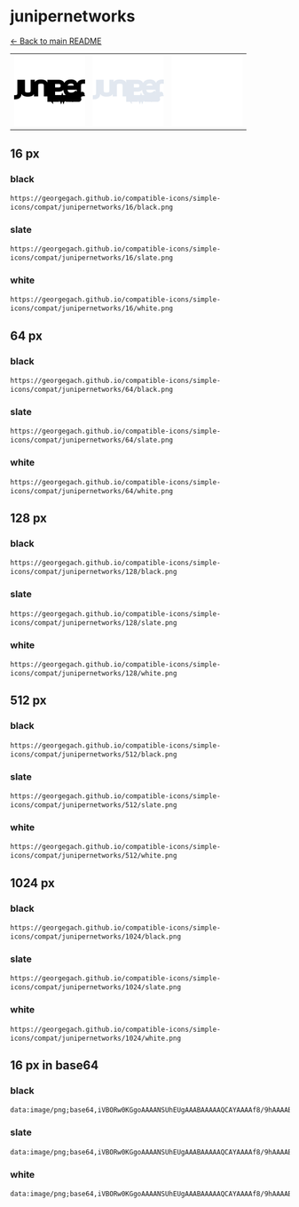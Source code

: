 # junipernetworks

[← Back to main README](../../README.md)

<table><tr>
  <td><img src="./128/black.png" width="128" alt="junipernetworks black icon" /></td>
  <td><img src="./128/slate.png" width="128" alt="junipernetworks slate icon" /></td>
  <td><img src="./128/white.png" width="128" alt="junipernetworks white icon" /></td>
</tr></table>

## 16 px

### black
```
https://georgegach.github.io/compatible-icons/simple-icons/compat/junipernetworks/16/black.png
```

### slate
```
https://georgegach.github.io/compatible-icons/simple-icons/compat/junipernetworks/16/slate.png
```

### white
```
https://georgegach.github.io/compatible-icons/simple-icons/compat/junipernetworks/16/white.png
```

## 64 px

### black
```
https://georgegach.github.io/compatible-icons/simple-icons/compat/junipernetworks/64/black.png
```

### slate
```
https://georgegach.github.io/compatible-icons/simple-icons/compat/junipernetworks/64/slate.png
```

### white
```
https://georgegach.github.io/compatible-icons/simple-icons/compat/junipernetworks/64/white.png
```

## 128 px

### black
```
https://georgegach.github.io/compatible-icons/simple-icons/compat/junipernetworks/128/black.png
```

### slate
```
https://georgegach.github.io/compatible-icons/simple-icons/compat/junipernetworks/128/slate.png
```

### white
```
https://georgegach.github.io/compatible-icons/simple-icons/compat/junipernetworks/128/white.png
```

## 512 px

### black
```
https://georgegach.github.io/compatible-icons/simple-icons/compat/junipernetworks/512/black.png
```

### slate
```
https://georgegach.github.io/compatible-icons/simple-icons/compat/junipernetworks/512/slate.png
```

### white
```
https://georgegach.github.io/compatible-icons/simple-icons/compat/junipernetworks/512/white.png
```

## 1024 px

### black
```
https://georgegach.github.io/compatible-icons/simple-icons/compat/junipernetworks/1024/black.png
```

### slate
```
https://georgegach.github.io/compatible-icons/simple-icons/compat/junipernetworks/1024/slate.png
```

### white
```
https://georgegach.github.io/compatible-icons/simple-icons/compat/junipernetworks/1024/white.png
```

## 16 px in base64

### black
```
data:image/png;base64,iVBORw0KGgoAAAANSUhEUgAAABAAAAAQCAYAAAAf8/9hAAAABmJLR0QA/wD/AP+gvaeTAAAAxElEQVQ4je3QP0uCcRTF8Y8pkimCYLvg4tobcAqn6AU42NIouLQGgaOTILj6CtxEcvQF2Cgt4uCgEE2VYPRn+T0gBs/S6hfOdO7lnns48m8SKOEGj9iginPk8IQLZDDHBE0sMMUtXOIHbdTwjRnG+AreGEt8YIQ1tuifHKSJNEQPkV9GHmlU8IYkHlI4ww4NXOMzXN2ng2fcIxsEdwm8oIVVMBZ4DxG7qMd0eJVCMWZgEF7aoBCSvuI0HJjE7P4h6ufIAb94EyipzwPoyAAAAABJRU5ErkJggg==
```

### slate
```
data:image/png;base64,iVBORw0KGgoAAAANSUhEUgAAABAAAAAQCAYAAAAf8/9hAAAABmJLR0QA/wD/AP+gvaeTAAABJUlEQVQ4je2RsUpcYRSEvzn/3UXdsImQSGwkYJOUwT6VpBIfwCI2KQM2tgELOyvBB/AJrI0pAskDJJ2kUQwBubDoFsqS3b1nUohFioWFlMnXzgzMOQP/+Wt0fnn9LGCzKD6McS37laI8Mc2DdPmKm5cRmi2K09SvE0atdxmcVSU+N5lvdVH3V2U+Rng3rS+YY9vfjOtQvAYCc2zxArMQ4lPCitBD7MO4r5IpgQRIqo6gHAB3uliW6IZop3kuuEEu46h2KtlztoaCNybXJY3S+I87Yc+Nvzv0PqQOuGOgyvG2flz2e+ncKtJPiM7YOmt7dCu1Bk3xvu2NSQ9Ma61aWnz0eJLhou4fhiSL2g3zqBlirqKUGdKD3tPuydRz2ZZtTR34h/gN7ZaCP92yPJ0AAAAASUVORK5CYII=
```

### white
```
data:image/png;base64,iVBORw0KGgoAAAANSUhEUgAAABAAAAAQCAYAAAAf8/9hAAAABmJLR0QA/wD/AP+gvaeTAAAA10lEQVQ4je3QvyvFcRjF8deHm/xKKXZ1F6t/wCST/AEGFqOyWJUy3kkpq7/Apps7+gMYZbkZDG7JhFvEMfiqG7kpI+860+k5z3ke/vk1JckM1nCCDuYxjXGcYw4juEALG2jjFOuSLOSd3SSLSV6TnCVpJnmpvGaSqySPSY6T3CTpJjkY6G3ToyPs48OvYwJDmMU9BrFTwyiesIplPCOfTm3gEtsYqwRbJcktNnFdGW08oIs9rPT54VKtlDL1nZvksDqpg8mq6R2GqwWtPuFfwkqS8uOBP8QbUHtnbWJ/J80AAAAASUVORK5CYII=
```

